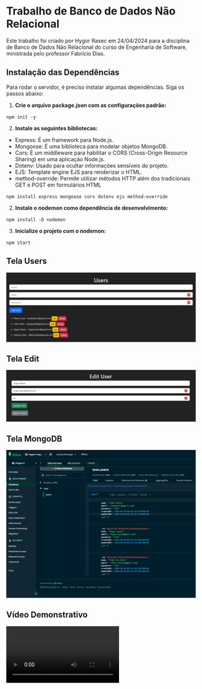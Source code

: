 # Trabalho de Banco de Dados Não Relacional

Este trabalho foi criado por Hygor Rasec em 24/04/2024 para a disciplina de Banco de Dados Não Relacional do curso de Engenharia de Software, ministrada pelo professor Fabrício Dias.

## Instalação das Dependências

Para rodar o servidor, é preciso instalar algumas dependências. Siga os passos abaixo:

1. **Crie o arquivo package.json com as configurações padrão:**
```
npm init -y
```

2. **Instale as seguintes bibliotecas:**
- Express: É um framework para Node.js.
- Mongoose: É uma biblioteca para modelar objetos MongoDB.
- Cors: É um middleware para habilitar o CORS (Cross-Origin Resource Sharing) em uma aplicação Node.js.
- Dotenv: Usado para ocultar informações sensíveis do projeto.
- EJS: Template engine EJS para renderizar o HTML.
- method-override: Permite utilizar métodos HTTP além dos tradicionais GET e POST em formulários HTML

```
npm install express mongoose cors dotenv ejs method-override
```

2. **Instale o nodemon como dependência de desenvolvimento:**
```
npm install -D nodemon
```

3. **Inicialize o projeto com o nodemon:**
```
npm start
```

## Tela Users
![Tela Users](https://github.com/hygorrasec/backend_mongodb_nodejs/blob/main/imgs/users.png)

## Tela Edit
![Tela Edit](https://github.com/hygorrasec/backend_mongodb_nodejs/blob/main/imgs/edit.png)

## Tela MongoDB
![Tela MongoDB](https://github.com/hygorrasec/backend_mongodb_nodejs/blob/main/imgs/mongodb.png)

## Vídeo Demonstrativo
![Vídeo Demonstrativo](https://github.com/hygorrasec/backend_mongodb_nodejs/blob/main/video_demonstrativo.mp4)
